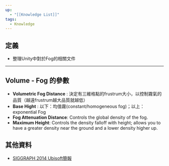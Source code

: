 ```yaml
---
up:
  - "[[Knowledge List]]"
tags:
  - Knowledge
---
```

## 定義
- 整理Unity中對於Fog的相關文件
---
## Volume - Fog 的參數
- **Volumetric Fog Distance** : 決定有三維格點的frustrum大小，以控制霧氣的品質（越遠frustrum越大品質就越低）
- **Base Hight** : 以下：均值霧(constant/homogeneous fog)；以上：exponential Fog
- **Fog Attenuation Distance**: Controls the global density of the fog.
- **Maximum Height**: Controls the density falloff with height; allows you to have a greater density near the ground and a lower density higher up.
## 其他資料
- [SIGGRAPH 2014 Ubisoft簡報](https://advances.realtimerendering.com/s2014/#_VOLUMETRIC_FOG:_UNIFIED)

